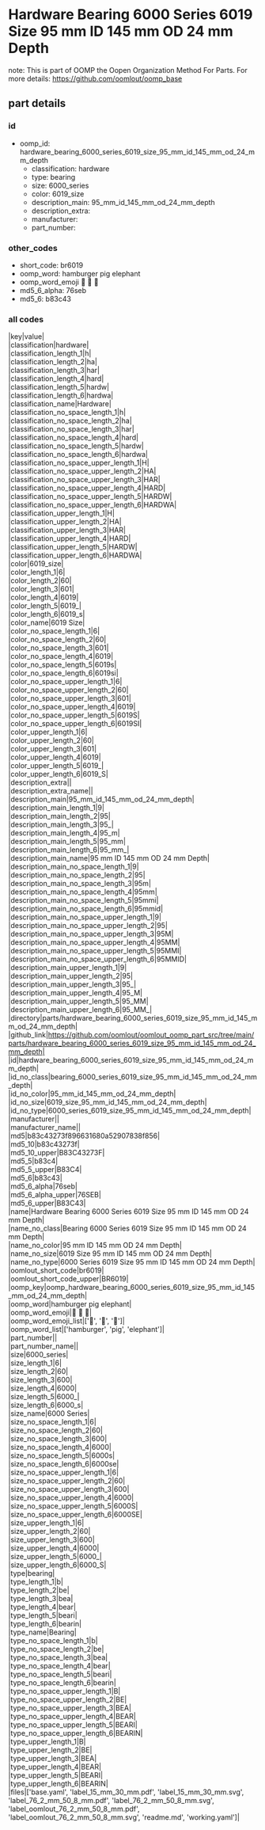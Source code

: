 # Hardware Bearing 6000 Series 6019 Size 95 mm ID 145 mm OD 24 mm Depth  

note: This is part of OOMP the Oopen Organization Method For Parts. For more details: https://github.com/oomlout/oomp_base

##  part details





### id
* oomp_id: hardware_bearing_6000_series_6019_size_95_mm_id_145_mm_od_24_mm_depth
  * classification: hardware
  * type: bearing
  * size: 6000_series
  * color: 6019_size
  * description_main: 95_mm_id_145_mm_od_24_mm_depth
  * description_extra: 
  * manufacturer: 
  * part_number: 

### other_codes
* short_code: br6019
* oomp_word: hamburger pig elephant
* oomp_word_emoji :hamburger: :pig: :elephant:
* md5_6_alpha: 76seb
* md5_6: b83c43

### all codes 
|key|value|  
|classification|hardware|  
|classification_length_1|h|  
|classification_length_2|ha|  
|classification_length_3|har|  
|classification_length_4|hard|  
|classification_length_5|hardw|  
|classification_length_6|hardwa|  
|classification_name|Hardware|  
|classification_no_space_length_1|h|  
|classification_no_space_length_2|ha|  
|classification_no_space_length_3|har|  
|classification_no_space_length_4|hard|  
|classification_no_space_length_5|hardw|  
|classification_no_space_length_6|hardwa|  
|classification_no_space_upper_length_1|H|  
|classification_no_space_upper_length_2|HA|  
|classification_no_space_upper_length_3|HAR|  
|classification_no_space_upper_length_4|HARD|  
|classification_no_space_upper_length_5|HARDW|  
|classification_no_space_upper_length_6|HARDWA|  
|classification_upper_length_1|H|  
|classification_upper_length_2|HA|  
|classification_upper_length_3|HAR|  
|classification_upper_length_4|HARD|  
|classification_upper_length_5|HARDW|  
|classification_upper_length_6|HARDWA|  
|color|6019_size|  
|color_length_1|6|  
|color_length_2|60|  
|color_length_3|601|  
|color_length_4|6019|  
|color_length_5|6019_|  
|color_length_6|6019_s|  
|color_name|6019 Size|  
|color_no_space_length_1|6|  
|color_no_space_length_2|60|  
|color_no_space_length_3|601|  
|color_no_space_length_4|6019|  
|color_no_space_length_5|6019s|  
|color_no_space_length_6|6019si|  
|color_no_space_upper_length_1|6|  
|color_no_space_upper_length_2|60|  
|color_no_space_upper_length_3|601|  
|color_no_space_upper_length_4|6019|  
|color_no_space_upper_length_5|6019S|  
|color_no_space_upper_length_6|6019SI|  
|color_upper_length_1|6|  
|color_upper_length_2|60|  
|color_upper_length_3|601|  
|color_upper_length_4|6019|  
|color_upper_length_5|6019_|  
|color_upper_length_6|6019_S|  
|description_extra||  
|description_extra_name||  
|description_main|95_mm_id_145_mm_od_24_mm_depth|  
|description_main_length_1|9|  
|description_main_length_2|95|  
|description_main_length_3|95_|  
|description_main_length_4|95_m|  
|description_main_length_5|95_mm|  
|description_main_length_6|95_mm_|  
|description_main_name|95 mm ID 145 mm OD 24 mm Depth|  
|description_main_no_space_length_1|9|  
|description_main_no_space_length_2|95|  
|description_main_no_space_length_3|95m|  
|description_main_no_space_length_4|95mm|  
|description_main_no_space_length_5|95mmi|  
|description_main_no_space_length_6|95mmid|  
|description_main_no_space_upper_length_1|9|  
|description_main_no_space_upper_length_2|95|  
|description_main_no_space_upper_length_3|95M|  
|description_main_no_space_upper_length_4|95MM|  
|description_main_no_space_upper_length_5|95MMI|  
|description_main_no_space_upper_length_6|95MMID|  
|description_main_upper_length_1|9|  
|description_main_upper_length_2|95|  
|description_main_upper_length_3|95_|  
|description_main_upper_length_4|95_M|  
|description_main_upper_length_5|95_MM|  
|description_main_upper_length_6|95_MM_|  
|directory|parts/hardware_bearing_6000_series_6019_size_95_mm_id_145_mm_od_24_mm_depth|  
|github_link|https://github.com/oomlout/oomlout_oomp_part_src/tree/main/parts/hardware_bearing_6000_series_6019_size_95_mm_id_145_mm_od_24_mm_depth|  
|id|hardware_bearing_6000_series_6019_size_95_mm_id_145_mm_od_24_mm_depth|  
|id_no_class|bearing_6000_series_6019_size_95_mm_id_145_mm_od_24_mm_depth|  
|id_no_color|95_mm_id_145_mm_od_24_mm_depth|  
|id_no_size|6019_size_95_mm_id_145_mm_od_24_mm_depth|  
|id_no_type|6000_series_6019_size_95_mm_id_145_mm_od_24_mm_depth|  
|manufacturer||  
|manufacturer_name||  
|md5|b83c43273f896631680a52907838f856|  
|md5_10|b83c43273f|  
|md5_10_upper|B83C43273F|  
|md5_5|b83c4|  
|md5_5_upper|B83C4|  
|md5_6|b83c43|  
|md5_6_alpha|76seb|  
|md5_6_alpha_upper|76SEB|  
|md5_6_upper|B83C43|  
|name|Hardware Bearing 6000 Series 6019 Size 95 mm ID 145 mm OD 24 mm Depth|  
|name_no_class|Bearing 6000 Series 6019 Size 95 mm ID 145 mm OD 24 mm Depth|  
|name_no_color|95 mm ID 145 mm OD 24 mm Depth|  
|name_no_size|6019 Size 95 mm ID 145 mm OD 24 mm Depth|  
|name_no_type|6000 Series 6019 Size 95 mm ID 145 mm OD 24 mm Depth|  
|oomlout_short_code|br6019|  
|oomlout_short_code_upper|BR6019|  
|oomp_key|oomp_hardware_bearing_6000_series_6019_size_95_mm_id_145_mm_od_24_mm_depth|  
|oomp_word|hamburger pig elephant|  
|oomp_word_emoji|:hamburger: :pig: :elephant:|  
|oomp_word_emoji_list|[':hamburger:', ':pig:', ':elephant:']|  
|oomp_word_list|['hamburger', 'pig', 'elephant']|  
|part_number||  
|part_number_name||  
|size|6000_series|  
|size_length_1|6|  
|size_length_2|60|  
|size_length_3|600|  
|size_length_4|6000|  
|size_length_5|6000_|  
|size_length_6|6000_s|  
|size_name|6000 Series|  
|size_no_space_length_1|6|  
|size_no_space_length_2|60|  
|size_no_space_length_3|600|  
|size_no_space_length_4|6000|  
|size_no_space_length_5|6000s|  
|size_no_space_length_6|6000se|  
|size_no_space_upper_length_1|6|  
|size_no_space_upper_length_2|60|  
|size_no_space_upper_length_3|600|  
|size_no_space_upper_length_4|6000|  
|size_no_space_upper_length_5|6000S|  
|size_no_space_upper_length_6|6000SE|  
|size_upper_length_1|6|  
|size_upper_length_2|60|  
|size_upper_length_3|600|  
|size_upper_length_4|6000|  
|size_upper_length_5|6000_|  
|size_upper_length_6|6000_S|  
|type|bearing|  
|type_length_1|b|  
|type_length_2|be|  
|type_length_3|bea|  
|type_length_4|bear|  
|type_length_5|beari|  
|type_length_6|bearin|  
|type_name|Bearing|  
|type_no_space_length_1|b|  
|type_no_space_length_2|be|  
|type_no_space_length_3|bea|  
|type_no_space_length_4|bear|  
|type_no_space_length_5|beari|  
|type_no_space_length_6|bearin|  
|type_no_space_upper_length_1|B|  
|type_no_space_upper_length_2|BE|  
|type_no_space_upper_length_3|BEA|  
|type_no_space_upper_length_4|BEAR|  
|type_no_space_upper_length_5|BEARI|  
|type_no_space_upper_length_6|BEARIN|  
|type_upper_length_1|B|  
|type_upper_length_2|BE|  
|type_upper_length_3|BEA|  
|type_upper_length_4|BEAR|  
|type_upper_length_5|BEARI|  
|type_upper_length_6|BEARIN|  
|files|['base.yaml', 'label_15_mm_30_mm.pdf', 'label_15_mm_30_mm.svg', 'label_76_2_mm_50_8_mm.pdf', 'label_76_2_mm_50_8_mm.svg', 'label_oomlout_76_2_mm_50_8_mm.pdf', 'label_oomlout_76_2_mm_50_8_mm.svg', 'readme.md', 'working.yaml']|  
